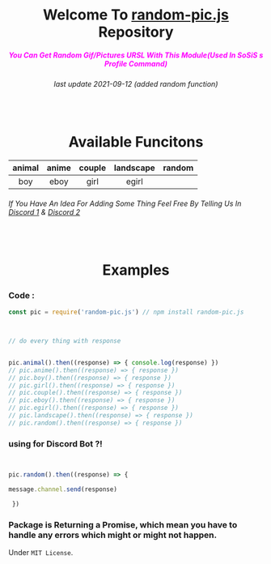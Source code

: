 <center><h1 style="text-align:center">Welcome To <a href="https://www.npmjs.com/package/random-pic.js">random-pic.js</a> Repository </h1></center>

<h5 style="text-align:center;color:magenta;">You Can Get Random Gif/Pictures URSL With This Module(Used In SoSiS
 s Profile Command)</h5><h6 style="text-align:center;">last update 2021-09-12 (added random function)</h6>


<h1 style="text-align:center;padding-top:50px;"> Available Funcitons</h1>

| animal  | anime |couple |landscape|random|
|:-------------: |:-------------:|:-------------:|:-------------:|:-------------:|
| boy| eboy     |girl |egirl|

<h6> If You Have An Idea For Adding Some Thing Feel Free By Telling Us In <a href="https://discord.gg/6vhPVYkNU9">Discord 1</a> &  <a href="https://discord.gg/nJUAbk5eeu">Discord 2</a></h67>

<h1 style="text-align:center;padding-top:50px;"> Examples </h1>


<h3> Code :</h3>


```javascript   
const pic = require('random-pic.js') // npm install random-pic.js



// do every thing with response


pic.animal().then((response) => { console.log(response) })
// pic.anime().then((response) => { response })
// pic.boy().then((response) => { response })
// pic.girl().then((response) => { response })
// pic.couple().then((response) => { response })
// pic.eboy().then((response) => { response })
// pic.egirl().then((response) => { response })
// pic.landscape().then((response) => { response })
// pic.random().then((response) => { response })
```

<h3> using for Discord Bot ?! </h3>

```javascript


pic.random().then((response) => { 

message.channel.send(response)

 })

```

<h3>Package is Returning a Promise, which mean you have to handle any errors which might or might not happen.</h3>

Under `MIT License`.
